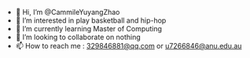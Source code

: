 - 👋 Hi, I’m @CammileYuyangZhao
- 👀 I’m interested in play basketball and hip-hop
- 🌱 I’m currently learning Master of Computing
- 💞️ I’m looking to collaborate on nothing
- 📫 How to reach me : 329846881@qq.com  or   u7266846@anu.edu.au

<!---
CammileYuyangZhao/CammileYuyangZhao is a ✨ special ✨ repository because its `README.md` (this file) appears on your GitHub profile.
You can click the Preview link to take a look at your changes.
--->
